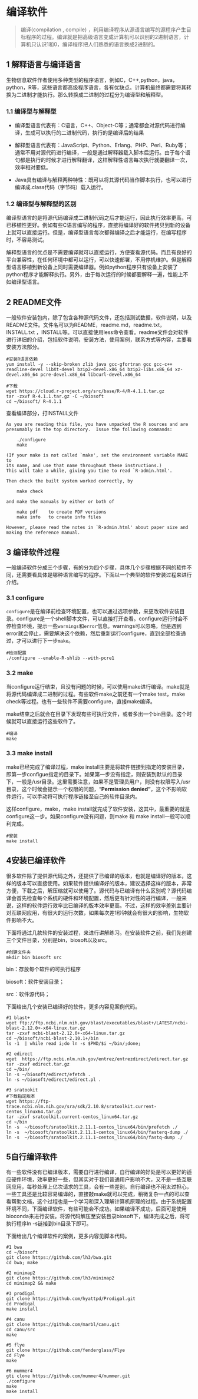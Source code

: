 # 编译软件

> 编译(compilation , compile) ，利用编译程序从源语言编写的源程序产生目标程序的过程。编译就是把高级语言变成计算机可以识别的2进制语言，计算机只认识1和0，编译程序把人们熟悉的语言换成2进制的。

## 1 解释语言与编译语言

生物信息软件作者使用多种类型的程序语言，例如C，C++,python，java，python，R等，这些语言都高级程序语言，各有优缺点。计算机最终都需要将其转换为二进制才能执行。那么转换成二进制的过程分为编译型和解释型。

### 1.1 编译型与解释型

- 编译型语言代表有：C语言，C++、Object-C等；通常都会对源代码进行编译，生成可以执行的二进制代码，执行的是编译后的结果

- 解释型语言代表有：JavaScript、Python、Erlang、PHP、Perl、Ruby等；通常不用对源代码进行编译，一般是通过解释器载入脚本后运行。由于每个语句都是执行的时候才进行解释翻译，这样解释性语言每次执行就要翻译一次，效率相对要低。

- Java具有编译与解释两种特性：既可以将其源代码当作脚本执行，也可以进行编译成.class代码（字节码）载入运行。

### 1.2 编译型与解释型的区别

编译型语言的是将源代码编译成二进制代码之后才能运行，因此执行效率更高，可已移植性更好。例如有些C语言编写的程序，直接将编译好的软件拷贝到新的设备上就可以直接运行。但是，编译型语言每次都得编译之后才能运行，在编写程序时，不容易测试。

解释型语言的优点是不需要编译就可以直接运行，方便查看源代码。而且有良好的平台兼容性，在任何环境中都可以运行，可以快速部署，不用停机维护。但是解释型语言移植到新设备上同时需要编译器。例如python程序只有设备上安装了python程序才能解释执行。另外，由于每次运行的时候都要解释一遍，性能上不如编译型语言。

## 2 README文件

一般软件安装包内，除了包含各种源代码文件，还包括测试数据，软件说明，以及README文件。文件名可以为README，readme.md，readme.txt，INSTALL.txt ，INSTALL等。可以直接使用less命令查看。readme文件会对软件进行详细的介绍，包括软件说明，安装方法，使用案例，联系方式等内容，主要看安装方法部分。
```shell
#安装R语言依赖
yum install -y --skip-broken zlib java gcc-gfortran gcc gcc-c++ readline-devel libXt-devel bzip2-devel.x86_64 bzip2-libs.x86_64 xz-devel.x86_64 pcre-devel.x86_64 libcurl-devel.x86_64

#下载
wget https://cloud.r-project.org/src/base/R-4/R-4.1.1.tar.gz
tar -zxvf R-4.1.1.tar.gz -C ~/biosoft
cd ~/biosoft/ R-4.1.1
```

查看编译部分，打INSTALL文件

```shell
As you are reading this file, you have unpacked the R sources and are
presumably in the top directory.  Issue the following commands:

	./configure
	make

(If your make is not called `make', set the environment variable MAKE to
its name, and use that name throughout these instructions.)
This will take a while, giving you time to read `R-admin.html'.

Then check the built system worked correctly, by

	make check

and make the manuals by either or both of

	make pdf	to create PDF versions
	make info	to create info files

However, please read the notes in `R-admin.html' about paper size and
making the reference manual.
```

## 3 编译软件过程

一般编译软件分成三个步骤，有的分为四个步骤，具体几个步骤根据不同的软件不同，还需要看具体是哪种语言编写的程序。下面以一个典型的软件安装过程来进行介绍。

### 3.1 configure

`configure`是在编译前检查环境配置，也可以通过选项参数，来更改软件安装目录。configure是一个shell脚本文件，可以直接打开查看。configure运行时会不停检查环境，提示一些`warnings`和`error`信息。warnings可以忽略，但是遇到error就会停止，需要解决这个依赖，然后重新运行configure，直到全部检查通过，才可以进行下一步`make`。

```shell
#检测配置
./configure --enable-R-shlib --with-pcre1 
```

 

### 3.2 make

当configure运行结束，且没有问题的时候，可以使用make进行编译。make就是将源代码编译成二进制的过程。有些软件make之前还有一个make test，make check等过程。也有一些软件不需要configure，直接make编译。

make结束之后就会在目录下发现有些可执行文件，或者多出一个bin目录。这个时候就可以直接运行这些软件了。

```shell
#编译
make
```

### 3.3 make install

make已经完成了编译过程，make install主要是将软件链接到指定的安装目录，即第一步configue指定的目录下。如果第一步没有指定，则安装到默认的目录下，一般是/usr目录。这里需要注意，如果不是管理员用户，则没有权限写入/usr目录，这个时候会提示一个权限的问题，“**Permission denied”**，这个不影响软件运行，可以手动将可执行程序链接至自己的软件目录内。

这样configure，make，make install就完成了软件安装，这其中，最重要的就是configure这一步。如果configure没有问题，则make 和 make install一般可以顺利完成。

```shell
#安装
make install
```

## 4安装已编译软件

很多软件除了提供源代码之外，还提供了已编译的版本，也就是编译好的版本，这样的版本可以直接使用。如果软件提供编译好的版本，建议选择这样的版本，非常方便，下载之后，解压缩就可以使用了。源代码与已编译有什么区别呢？源代码编译会首先检查每个系统的硬件和环境配置，然后更有针对性的进行编译，一般来说，这样的软件运行效率比已编译的版本效率更高。不过，这样的效率差别主要针对互联网应用，有很大的运行次数，如果每次差1秒钟就会有很大的影响，生物软件影响不大。

下面将通过几款软件的安装过程，来进行讲解练习。在安装软件之前，我们先创建三个文件目录，分别是bin，biosoft以及src。

```shell
#创建文件夹
mkdir bin biosoft src
```

bin：存放每个软件的可执行程序

biosoft：软件安装目录；

src：软件源代码；

下面给出几个安装已编译好的软件，更多内容见案例代码。

```shell
#1 blast+
wget ftp://ftp.ncbi.nlm.nih.gov/blast/executables/blast+/LATEST/ncbi-blast-2.12.0+-x64-linux.tar.gz
tar -zxvf ncbi-blast-2.12.0+-x64-linux.tar.gz
cd ~/biosoft/ncbi-blast-2.10.1+/bin
ls -1  | while read i;do ln -s $PWD/$i ~/bin/;done;

#2 edirect
wget  https://ftp.ncbi.nlm.nih.gov/entrez/entrezdirect/edirect.tar.gz
tar -zxvf edirect.tar.gz 
cd ~/bin/
ln -s ~/biosoft/edirect/efetch .
ln -s ~/biosoft/edirect/edirect.pl .

#3 sratookit
#下载指定版本
wget https://ftp-trace.ncbi.nlm.nih.gov/sra/sdk/2.10.8/sratoolkit.current-centos_linux64.tar.gz
tar -zxvf sratoolkit.current-centos_linux64.tar.gz
cd ~/bin
ln -s  ~/biosoft/sratoolkit.2.11.1-centos_linux64/bin/prefetch ./
ln -s  ~/biosoft/sratoolkit.2.11.1-centos_linux64/bin/fasterq-dump ./
ln -s  ~/biosoft/sratoolkit.2.11.1-centos_linux64/bin/fastq-dump ./
```

## 5自行编译软件

有一些软件没有已编译版本，需要自行进行编译，自行编译的好处是可以更好的适应硬件环境，效率更好一些，但其实对于我们普通用户影响不大，又不是一些互联网应用，每秒处理上亿次请求的工具，会有一些差别。自行编译也不用太过担心，一些工具还是比较容易编译的，直接敲make就可以完成，稍微复杂一点的可以查看帮助文档，这个过程也是一个学习和深入理解计算机原理的过程。由于系统配置环境不同，下面编译软件，有些可能会不成功。如果编译不成功，后面可是使用bioconda来进行安装。将源代码解压至安装目录biosoft下，编译完成之后，将可执行程序ln -s链接到bin目录下即可。

下面给出几个编译软件的案例，更多内容见脚本代码。

```shell 
#1 bwa
cd ~/biosoft
git clone https://github.com/lh3/bwa.git
cd bwa; make

#2 minimap2
git clone https://github.com/lh3/minimap2
cd minimap2 && make

#3 prodigal
git clone https://github.com/hyattpd/Prodigal.git
cd Prodigal
make install 

#4 canu
git clone https://github.com/marbl/canu.git
cd canu/src
make 

#5 flye
git clone https://github.com/fenderglass/Flye
cd Flye
make

#6 mummer4
gti clone https://github.com/mummer4/mummer.git
./configure
make
make install
```